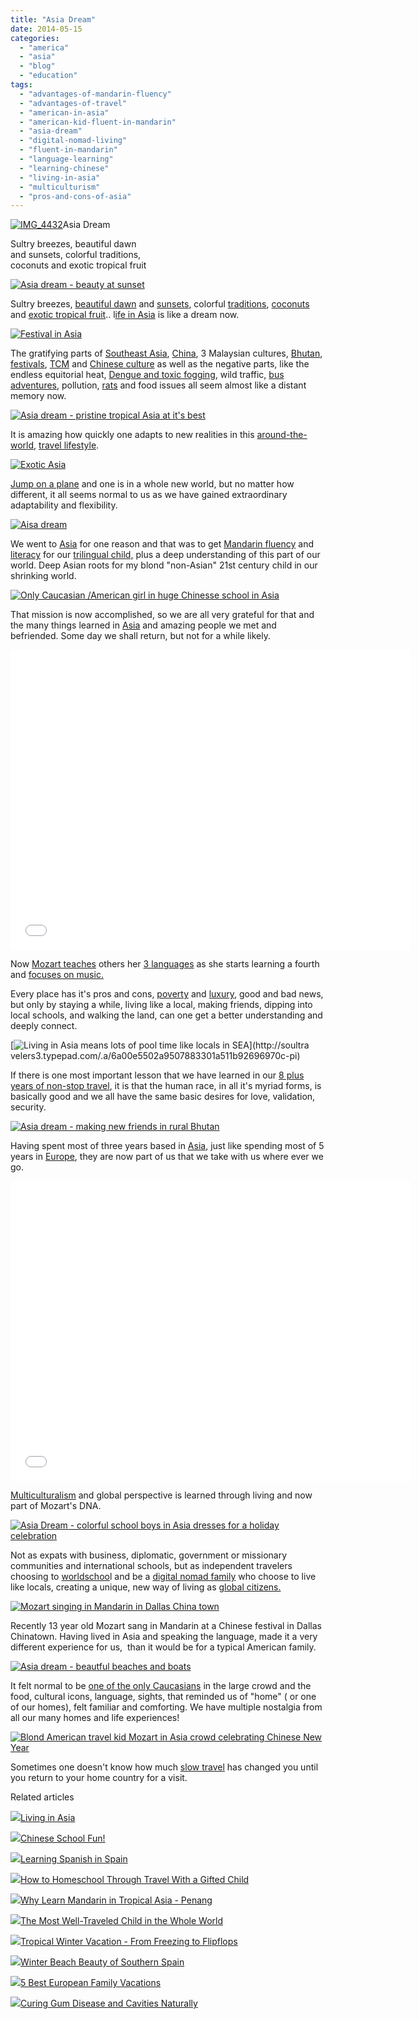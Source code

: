 ```yaml
---
title: "Asia Dream"
date: 2014-05-15
categories: 
  - "america"
  - "asia"
  - "blog"
  - "education"
tags: 
  - "advantages-of-mandarin-fluency"
  - "advantages-of-travel"
  - "american-in-asia"
  - "american-kid-fluent-in-mandarin"
  - "asia-dream"
  - "digital-nomad-living"
  - "fluent-in-mandarin"
  - "language-learning"
  - "learning-chinese"
  - "living-in-asia"
  - "multiculturism"
  - "pros-and-cons-of-asia"
---
```


[![IMG_4432](https://pub-ac94b3f306b24c0dba4238943c97f2e1.r2.dev/6a00e5502a9507883301a5117ec63f970c.jpg "IMG_4432")](https://pub-ac94b3f306b24c0dba4238943c97f2e1.r2.dev/6a00e5502a9507883301a5117ec63f970c.jpg)Asia Dream  
  
Sultry breezes, beautiful dawn  
and sunsets, colorful traditions,  
coconuts and exotic tropical fruit

<!--more-->  
[![Asia dream - beauty at sunset](https://pub-ac94b3f306b24c0dba4238943c97f2e1.r2.dev/6a00e5502a9507883301a73dc4531f970d.png "Asia dream - beauty at sunset")](https://pub-ac94b3f306b24c0dba4238943c97f2e1.r2.dev/6a00e5502a9507883301a73dc4531f970d.png)  
  
Sultry breezes, [beautiful dawn](http://soultravelers3new.local/2012/09/beautiful-dawn-photo-and-inspiring-quote.html "beautiful dawn") and [sunsets](http://soultravelers3new.local/2012/10/sweet-sunset.html "beautiful sunsets and inspiring quotes"), colorful [traditions](http://soultravelers3new.local/2013/02/chinese-new-year-in-asia.html "chinese new year in Asia"), [coconuts](http://soultravelers3new.local/2012/08/-superfood-healthy-coconut-tropical-nourishing-tradition-in-asia.html "coconuts ") and [exotic tropical fruit](http://soultravelers3new.local/2012/10/colorful-exotic-fruit-in-tropical-asia.html "exotic tropical fruit").. l[ife in Asia](http://soultravelers3new.local/2012/05/living-in-asia.html "life in Asia") is like a dream now.  
  
[![Festival in Asia](https://pub-ac94b3f306b24c0dba4238943c97f2e1.r2.dev/6a00e5502a9507883301a511b9103b970c.png "Festival in Asia")](https://pub-ac94b3f306b24c0dba4238943c97f2e1.r2.dev/6a00e5502a9507883301a511b9103b970c.png)  
  
  
The gratifying parts of [Southeast Asia](http://soultravelers3new.local/2012/09/stunning-kek-lok-si-largest-buddhist-temple-in-se-asia.html "southeast Asia temple"), [China](http://soultravelers3new.local/2013/02/china-travel-20-interviews-soultravelers3-part-1.html "China travel"), 3 Malaysian cultures, [Bhutan](http://soultravelers3new.local/2011/05/family-vacation-in-bhutan.html "Bhutan travel"), [festivals](http://soultravelers3new.local/2013/02/worlds-best-festival-.html "best festival in Asia"), [TCM](http://soultravelers3new.local/2013/04/traditional-chinese-medicine-travel-in-china.html "TCM travel in China") and [Chinese culture](http://soultravelers3new.local/2012/06/chines.html "chinese culture ") as well as the negative parts, like the endless equitorial heat, [Dengue and toxic fogging](http://soultravelers3new.local/2013/03/dengue-and-fogging-in-southeast-asia.html "dengue and toxic fogging in Asia"), wild traffic, [bus adventures](http://soultravelers3new.local/2012/10/getting-around-penang-by-bus.html "getting around Penang by bus"), pollution, [rats](http://soultravelers3new.local/2012/07/big-rats-in-asia.html "rats") and food issues all seem almost like a distant memory now.  
  
[![Asia dream - pristine tropical Asia at it's best](https://pub-ac94b3f306b24c0dba4238943c97f2e1.r2.dev/6a00e5502a9507883301a73dc45384970d.png "Asia dream - pristine tropical Asia at it's best")](https://pub-ac94b3f306b24c0dba4238943c97f2e1.r2.dev/6a00e5502a9507883301a73dc45384970d.png)  
  
  
It is amazing how quickly one adapts to new realities in this [around-the-world](http://soultravelers3new.local/2012/12/around-the-world-family-travel.html "around the world travel"), [travel lifestyle](http://soultravelers3new.local/2011/02/kids-friends-travel-on-the-ultimate-family-adventure.html "ultimate travel lifestyle").  
  
[![Exotic Asia](https://pub-ac94b3f306b24c0dba4238943c97f2e1.r2.dev/6a00e5502a9507883301a511b91076970c.png "Exotic Asia")](https://pub-ac94b3f306b24c0dba4238943c97f2e1.r2.dev/6a00e5502a9507883301a511b91076970c.png)  
  
  
  
[Jump on a plane](http://soultravelers3new.local/2011/08/leaving-on-a-jet-plane-just-like-the-song-we-are-leaving-on-a-jet-plane-but-we.html "leaving on a jet plane") and one is in a whole new world, but no matter how different, it all seems normal to us as we have gained extraordinary adaptability and flexibility.  
  
  
[![Aisa dream](https://pub-ac94b3f306b24c0dba4238943c97f2e1.r2.dev/6a00e5502a9507883301a73dc453da970d.png "Aisa dream")](https://pub-ac94b3f306b24c0dba4238943c97f2e1.r2.dev/6a00e5502a9507883301a73dc453da970d.png)  
  
  
  
We went to [Asia](http://soultravelers3new.local/asia/ "Asia travel tips") for one reason and that was to get [Mandarin fluency](http://soultravelers3new.local/2013/06/fluent-mandarin.html "Fluent in Mandarin") and [literacy](http://soultravelers3new.local/2013/06/fluent-mandarin.html "reading in 3 languages") for our [trilingual child,](http://soultravelers3new.local/2013/04/growing-up-bilingual-or-trilingual.html "trilingual child mozart - expert speaker, singer, traveler") plus a deep understanding of this part of our world. Deep Asian roots for my blond "non-Asian" 21st century child in our shrinking world.  
  
[![Only Caucasian /American girl in huge Chinesse school in Asia](https://pub-ac94b3f306b24c0dba4238943c97f2e1.r2.dev/6a00e5502a9507883301a73dc45418970d.png "Only Caucasian /American girl in huge Chinesse school in Asia")](https://pub-ac94b3f306b24c0dba4238943c97f2e1.r2.dev/6a00e5502a9507883301a73dc45418970d.png)  
  
  
That mission is now accomplished, so we are all very grateful for that and the many things learned in [Asia](http://soultravelers3new.local/asia/ "Asia travel tips") and amazing people we met and befriended. Some day we shall return, but not for a while likely.  
  

<iframe allowfullscreen src="//www.youtube.com/embed/OOUsbPWb7eM?rel=0" frameborder="0" height="480" width="640"></iframe>

  
  
Now [Mozart teaches](http://soultravelers3new.local/2013/09/best-classes-or-tutor-for-spanish-english-or-mandarin-in-penang.html "best language tutor for Mandarin or Spanish") others her [3 languages](http://soultravelers3new.local/2013/01/raising-a-bilingual-child-or-trilingual.html "raising a bilingual or trilingual") as she starts learning a fourth and [focuses on music.](http://soultravelers3new.local/2014/03/13-year-old-mozart-sings-time-after-time.html "Mozart sings")  
  
Every place has it's pros and cons, [poverty](http://soultravelers3new.local/2012/09/poverty-in-asia.html "poverty in Asia") and [luxury](http://soultravelers3new.local/2013/06/shanghai-louis-vuitton-chinese-luxury-shopping.html "Luxury in China"), good and bad news, but only by staying a while, living like a local, making friends, dipping into local schools, and walking the land, can one get a better understanding and deeply connect.  
  
[![Living in Asia means lots of pool time like locals in SEA](https://pub-ac94b3f306b24c0dba4238943c97f2e1.r2.dev/6a00e5502a9507883301a511b92696970c.png "Living in Asia means lots of pool time like locals in SEA")](http://soultra
velers3.typepad.com/.a/6a00e5502a9507883301a511b92696970c-pi)  
  
  
If there is one most important lesson that we have learned in our [8 plus years of non-stop travel](http://soultravelers3new.local/2013/03/being-different-its-a-good-thing.html "Mozart - kid who traveled world for 8 years"), it is that the human race, in all it's myriad forms, is basically good and we all have the same basic desires for love, validation, security.  
  
[![Asia dream - making new friends in rural  Bhutan](https://pub-ac94b3f306b24c0dba4238943c97f2e1.r2.dev/6a00e5502a9507883301a73dc4699a970d.png "Asia dream - making new friends in rural  Bhutan")](https://pub-ac94b3f306b24c0dba4238943c97f2e1.r2.dev/6a00e5502a9507883301a73dc4699a970d.png)  
  
  
Having spent most of three years based in [Asia](http://soultravelers3new.local/2012/07/learning-mandarin-in-asia-the-economist-and-wall-street-journal-discuss-.html "living in Asia to learn Mandarin"), just like spending most of 5 years in [Europe](http://soultravelers3new.local/2012/02/5-best-european-family-vacations.html "5 best European vacations"), they are now part of us that we take with us where ever we go.  
  

<iframe allowfullscreen src="//www.youtube.com/embed/32bVaNasZyU?rel=0" frameborder="0" height="480" width="640"></iframe>

  
  
  
[Multiculturalism](http://soultravelers3new.local/2011/06/how-to-raise-a-bilingual-or-multi-lingual-child.html "how to raise multicultural and multilingual kids") and global perspective is learned through living and now part of Mozart's DNA.  
  
[![Asia Dream - colorful school boys in Asia dresses for a holiday celebration](https://pub-ac94b3f306b24c0dba4238943c97f2e1.r2.dev/6a00e5502a9507883301a3fd097ff2970b.png "Asia Dream - colorful school boys in Asia dresses for a holiday celebration")](https://pub-ac94b3f306b24c0dba4238943c97f2e1.r2.dev/6a00e5502a9507883301a3fd097ff2970b.png)  
  
  
Not as expats with business, diplomatic, government or missionary communities and international schools, but as independent travelers choosing to [worldschoo](http://soultravelers3new.local/2013/01/world-school-education-at-its-best-.html "world school - best education")l and be a [digital nomad family](http://soultravelers3new.local/2009/04/how-to-travel-the-world-as-a-digital-nomad-family.html "digital nomad family world travel") who choose to live like locals, creating a unique, new way of living as [global citizens.](http://soultravelers3new.local/2011/07/how-to-and-why-raise-a-global-kid.html "why to raise global kids")   
  
[![Mozart singing in Mandarin in Dallas China town](https://pub-ac94b3f306b24c0dba4238943c97f2e1.r2.dev/6a00e5502a9507883301a3fd098022970b.png "Mozart singing in Mandarin in Dallas China town")](https://pub-ac94b3f306b24c0dba4238943c97f2e1.r2.dev/6a00e5502a9507883301a3fd098022970b.png)  
  
  
Recently 13 year old Mozart sang in Mandarin at a Chinese festival in Dallas Chinatown. Having lived in Asia and speaking the language, made it a very different experience for us,  than it would be for a typical American family.  
  
[![Asia dream - beautful beaches and boats](https://pub-ac94b3f306b24c0dba4238943c97f2e1.r2.dev/6a00e5502a9507883301a3fd098903970b.png "Asia dream - beautful beaches and boats")](https://pub-ac94b3f306b24c0dba4238943c97f2e1.r2.dev/6a00e5502a9507883301a3fd098903970b.png)  
  
  
It felt normal to be [one of the only Caucasians](http://soultravelers3new.local/2013/03/being-different-its-a-good-thing.html "being different") in the large crowd and the food, cultural icons, language, sights, that reminded us of "home" ( or one of our homes), felt familiar and comforting. We have multiple nostalgia from all our many homes and life experiences!  
  
  
[![Blond American travel kid Mozart in Asia crowd celebrating Chinese New Year](https://pub-ac94b3f306b24c0dba4238943c97f2e1.r2.dev/6a00e5502a9507883301a73dc47cd2970d.png "Blond American travel kid Mozart in Asia crowd celebrating Chinese New Year")](https://pub-ac94b3f306b24c0dba4238943c97f2e1.r2.dev/6a00e5502a9507883301a73dc47cd2970d.png)  
  
  
Sometimes one doesn't know how much [slow travel](http://soultravelers3new.local/2011/11/slow-travel.html "slow travel") has changed you until you return to your home country for a visit.  
  

Related articles

[![](http://i.zemanta.com/90435135_80_80.jpg)](http://soultravelers3new.local/2012/05/living-in-asia.html)[Living in Asia](http://soultravelers3new.local/2012/05/living-in-asia.html)

[![](http://i.zemanta.com/123161376_80_80.jpg)](http://soultravelers3new.local/2012/11/chinese-school-fun.html)[Chinese School Fun!](http://soultravelers3new.local/2012/11/chinese-school-fun.html)

[![](http://i.zemanta.com/168450990_80_80.jpg)](http://soultravelers3new.local/2013/05/learning-spanish-in-spain.html)[Learning Spanish in Spain](http://soultravelers3new.local/2013/05/learning-spanish-in-spain.html)

[![](http://i.zemanta.com/111536966_80_80.jpg)](http://soultravelers3new.local/2012/09/how-to-homeschool-through-travel-with-a-gifted-child-.html)[How to Homeschool Through Travel With a Gifted Child](http://soultravelers3new.local/2012/09/how-to-homeschool-through-travel-with-a-gifted-child-.html)

[![](http://i.zemanta.com/94084671_80_80.jpg)](http://soultravelers3new.local/2012/06/why-learn-mandarin-in-tropical-asia-penang.html)[Why Learn Mandarin in Tropical Asia - Penang](http://soultravelers3new.local/2012/06/why-learn-mandarin-in-tropical-asia-penang.html)

[![](http://i.zemanta.com/207027430_80_80.jpg)](http://soultravelers3new.local/2013/09/the-most-well-traveled-child-in-the-whole-world.html)[The Most Well-Traveled Child in the Whole World](http://soultravelers3new.local/2013/09/the-most-well-traveled-child-in-the-whole-world.html)

[![](http://i.zemanta.com/132755696_80_80.jpg)](http://soultravelers3new.local/2012/12/tropical-winter-vacation-from-freezing-to-flipflops.html)[Tropical Winter Vacation - From Freezing to Flipflops](http://soultravelers3new.local/2012/12/tropical-winter-vacation-from-freezing-to-flipflops.html)

[![](http://i.zemanta.com/122660819_80_80.jpg)](http://soultravelers3new.local/2012/11/winter-beach-beauty-of-southern-spain.html)[Winter Beach Beauty of Southern Spain](http://soultravelers3new.local/2012/11/winter-beach-beauty-of-southern-spain.html)

[![](http://i.zemanta.com/noimg_49_80_80.jpg)](http://soultravelers3new.local/2012/02/5-best-european-family-vacations.html)[5 Best European Family Vacations](http://soultravelers3new.local/2012/02/5-best-european-family-vacations.html)

[![](http://i.zemanta.com/154024597_80_80.jpg)](http://soultravelers3new.local/2013/03/curing-gum-disease-and-cavities-naturally.html)[Curing Gum Disease and Cavities Naturally](http://soultravelers3new.local/2013/03/curing-gum-disease-and-cavities-naturally.html)
